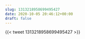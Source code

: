 ```yaml
---
slug: 1313218958699495427
date: 2020-10-05 20:46:12+00:00
draft: false
---
```


{{< tweet 1313218958699495427 >}}
